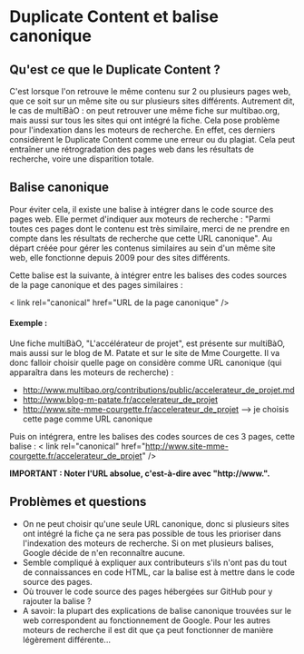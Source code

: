 # Duplicate Content et balise canonique

## Qu'est ce que le Duplicate Content ?

C'est lorsque l'on retrouve le même contenu sur 2 ou plusieurs pages web, que ce soit sur un même site ou sur plusieurs sites différents.
Autrement dit, le cas de multiBàO : on peut retrouver une même fiche sur multibao.org, mais aussi sur tous les sites qui ont intégré la fiche.
Cela pose problème pour l'indexation dans les moteurs de recherche. En effet, ces derniers considèrent le Duplicate Content comme une erreur ou du plagiat. Cela peut entraîner une rétrogradation des pages web dans les résultats de recherche, voire une disparition totale.

## Balise canonique

Pour éviter cela, il existe une balise à intégrer dans le code source des pages web. Elle permet d'indiquer aux moteurs de recherche : "Parmi toutes ces pages dont le contenu est très similaire, merci de ne prendre en compte dans les résultats de recherche que cette URL canonique".
Au départ créée pour gérer les contenus similaires au sein d'un même site web, elle fonctionne depuis 2009 pour des sites différents.

Cette balise est la suivante, à intégrer entre les balises <head> des codes sources de la page canonique et des pages similaires :

< link rel="canonical" href="URL de la page canonique" />

#### Exemple :

Une fiche multiBàO, "L'accélérateur de projet", est présente sur multiBàO, mais aussi sur le blog de M. Patate et sur le site de Mme Courgette.
Il va donc falloir choisir quelle page on considère comme URL canonique (qui apparaîtra dans les moteurs de recherche) :
* http://www.multibao.org/contributions/public/accelerateur_de_projet.md
* http://www.blog-m-patate.fr/accelerateur_de_projet 
* http://www.site-mme-courgette.fr/accelerateur_de_projet --> je choisis cette page comme URL canonique

Puis on intégrera, entre les balises <head> des codes sources de ces 3 pages, cette balise :
< link rel="canonical" href="http://www.site-mme-courgette.fr/accelerateur_de_projet" />

**IMPORTANT : Noter l'URL absolue, c'est-à-dire avec "http://www.".**

## Problèmes et questions

* On ne peut choisir qu'une seule URL canonique, donc si plusieurs sites ont intégré la fiche ça ne sera pas possible de tous les prioriser dans l'indexation des moteurs de recherche. Si on met plusieurs balises, Google décide de n'en reconnaître aucune.
* Semble compliqué à expliquer aux contributeurs s'ils n'ont pas du tout de connaissances en code HTML, car la balise est à mettre dans le code source des pages.
* Où trouver le code source des pages hébergées sur GitHub pour y rajouter la balise ?
* A savoir: la plupart des explications de balise canonique trouvées sur le web correspondent au fonctionnement de Google. Pour les autres moteurs de recherche il est dit que ça peut fonctionner de manière légèrement différente...
